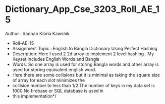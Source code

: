 # Dictionary_App_Cse_3203_Roll_AE_15
Author : Sadnan Kibria Kawshik
* Roll-AE-15
* Assignment Topic : English to Bangla Dictionary Using Perfect Hashing
* Description: Here I used 2 2d array to implement 2 level hashing . My Keyset includes English Words and Bangla
* Words. So one array is used for storing Bangla words and other array is used for storing equivalent english word.
* Here there are some collisions but it is minimal as taking the square size of array for each slot minimizes the
* collision number to less than 1/2.The number of keys in my data set is 1000.No firebase or SQL database is used in
* this implementation*/
